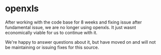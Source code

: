 openxls
=======

After working with the code base for 8 weeks and fixing issue after fundamental issue, we are no longer using openxls.  It just wasnt economically viable for us to continue with it.

We're happy to answer questions about it, but have moved on and will not be maintaining or issuing fixes for this source.

